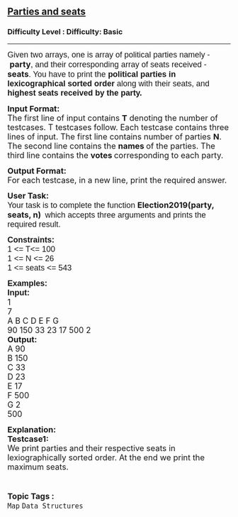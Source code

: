 <h2><a href="https://www.geeksforgeeks.org/problems/parties-and-seats/1?page=5&difficulty=School,Basic&status=unsolved&sortBy=submissions">Parties and seats</a></h2><h3>Difficulty Level : Difficulty: Basic</h3><hr><div class="problems_problem_content__Xm_eO"><p dir="ltr"><span style="font-size: 18px;"><span style="background-color: transparent; font-family: arial;">Given two arrays, one is array of political parties namely - &nbsp;</span><strong>party</strong><span style="background-color: transparent; font-family: arial;">, and their corresponding array of seats received - </span><strong>seats</strong><span style="background-color: transparent; font-family: arial;">. You have to print the<strong> political parties in lexicographical sorted order </strong>along with their seats, and<strong> highest seats received by the party.</strong></span></span></p>
<p><span style="font-size: 18px;"><strong>Input Format:</strong><br>The first line of input contains <strong>T</strong> denoting the number of testcases. T testcases follow. Each testcase contains three lines of input. The first line contains number of parties <strong>N</strong>. The second line contains the <strong>names </strong>of the parties. The third line contains the <strong>votes </strong>corresponding to each party.</span></p>
<p><span style="font-size: 18px;"><strong>Output Format:</strong><br>For each testcase, in a new line, print the required answer.</span></p>
<p><span style="font-size: 18px;"><strong>User Task:</strong><br><span style="background-color: transparent; font-family: arial;">Your task is to complete the function </span><strong>Election2019(party, seats, n) </strong><span style="background-color: transparent; font-family: arial;">&nbsp;which accepts three arguments and prints the required result.</span></span></p>
<p><span style="font-size: 18px;"><span style="background-color: transparent; font-family: arial;"><strong>Constraints:</strong><br>1 &lt;= T&lt;= 100<br>1 &lt;= N &lt;= 26<br>1 &lt;= seats &lt;= 543</span></span></p>
<p><span style="font-size: 18px;"><span style="background-color: transparent; font-family: arial;"><strong>Examples:</strong><br><strong>Input:</strong></span><br>1<br>7<br>A B C D E F G<br>90 150 33 23 17 500 2</span><br><strong><span style="font-size: 18px;">Output:</span></strong><br><span style="font-size: 18px;">A 90<br>B 150<br>C 33<br>D 23<br>E 17<br>F 500<br>G 2<br>500</span></p>
<p><strong><span style="font-size: 18px;">Explanation:</span></strong><br><span style="font-size: 18px;"><strong>Testcase1:</strong><br>We print parties and their respective seats in lexiographically sorted order. At the end we print the maximum seats.</span></p></div><br><p><span style=font-size:18px><strong>Topic Tags : </strong><br><code>Map</code>&nbsp;<code>Data Structures</code>&nbsp;